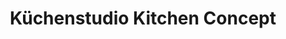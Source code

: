 ---
title: "Küchenstudio Kitchen Concept"
url: /bonn/kuechenstudio-kitchen-concept/
shop: Küchen
---